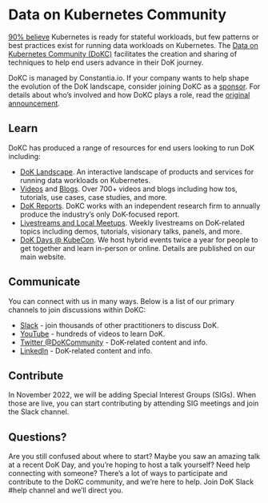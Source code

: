# Data on Kubernetes Community

[90% believe](https://dok.community/dokc-2021-report/) Kubernetes is ready for stateful workloads, but few patterns or best practices exist for running data workloads on Kubernetes. The [Data on Kubernetes Community (DoKC)](https://dok.community/) facilitates the creation and sharing of techniques to help end users advance in their DoK journey.

DoKC is managed by Constantia.io. If your company wants to help shape the evolution of the DoK landscape, consider joining DoKC as a [sponsor](https://dok.community/join/). For details about who’s involved and how DoKC plays a role, read the [original announcement](https://dok.community/newsroom/data-on-kubernetes-community-unites-to-usher-in-new-era-for-running-data-on-kubernetes/).

## Learn
DoKC has produced a range of resources for end users looking to run DoK including:

* [DoK Landscape](https://dok.community/landscape/). An interactive landscape of products and services for running data workloads on Kubernetes.
* [Videos](https://www.youtube.com/c/DoKcommunity/featured) and [Blogs](https://dok.community/blog/). Over 700+ videos and blogs including how tos, tutorials, use cases, case studies, and more.
* [DoK Reports](https://dok.community/dok-reports/). DoKC works with an independent research firm to annually produce the industry’s only DoK-focused report.
* [Livestreams and Local Meetups](https://www.meetup.com/Data-on-Kubernetes-community/events/). Weekly livestreams on DoK-related topics including demos, tutorials, visionary talks, panels, and more.
* [DoK Days @ KubeCon](https://dok.community/). We host hybrid events twice a year for people to get together and learn in-person or online. Details are published on our main website.

## Communicate
You can connect with us in many ways. Below is a list of our primary channels to join discussions within DoKC:

* [Slack](https://go.dok.community/slack) - join thousands of other practitioners to discuss DoK.
* [YouTube](https://www.youtube.com/c/DoKcommunity/featured) - hundreds of videos to learn DoK.
* [Twitter @DoKCommunity](https://twitter.com/DoKcommunity) - DoK-related content and info.
* [LinkedIn](https://www.linkedin.com/company/data-on-kubernetes-community/) - DoK-related content and info.

## Contribute
In November 2022, we will be adding Special Interest Groups (SIGs). When those are live, you can start contributing by attending SIG meetings and join the Slack channel. 

## Questions? 
Are you still confused about where to start? Maybe you saw an amazing talk at a recent DoK Day, and you’re hoping to host a talk yourself? Need help connecting with someone? There’s a lot of ways to participate and contribute to the DoKC community, and we’re here to help. Join DoK Slack #help channel and we’ll direct you.
